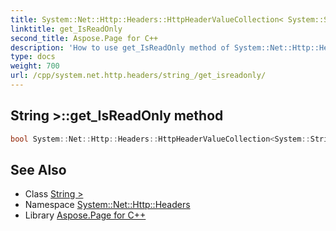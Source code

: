 ```yaml
---
title: System::Net::Http::Headers::HttpHeaderValueCollection< System::String >::get_IsReadOnly method
linktitle: get_IsReadOnly
second_title: Aspose.Page for C++
description: 'How to use get_IsReadOnly method of System::Net::Http::Headers::HttpHeaderValueCollection< System::String > class in C++.'
type: docs
weight: 700
url: /cpp/system.net.http.headers/string_/get_isreadonly/
---
```

## String >::get_IsReadOnly method




```cpp
bool System::Net::Http::Headers::HttpHeaderValueCollection<System::String>::get_IsReadOnly()
```

## See Also

* Class [String >](../)
* Namespace [System::Net::Http::Headers](../../)
* Library [Aspose.Page for C++](../../../)
